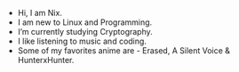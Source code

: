 - Hi, I am Nix.
- I am new to Linux and Programming.
- I’m currently studying Cryptography.
- I like listening to music and coding.
- Some of my favorites anime are - Erased, A Silent Voice & HunterxHunter.
<!-- dee-nix/dee-nix is a ✨ special ✨ repository because its `README.md` (this file) appears on your GitHub profile.
You can click the Preview link to take a look at your changes.
--->
